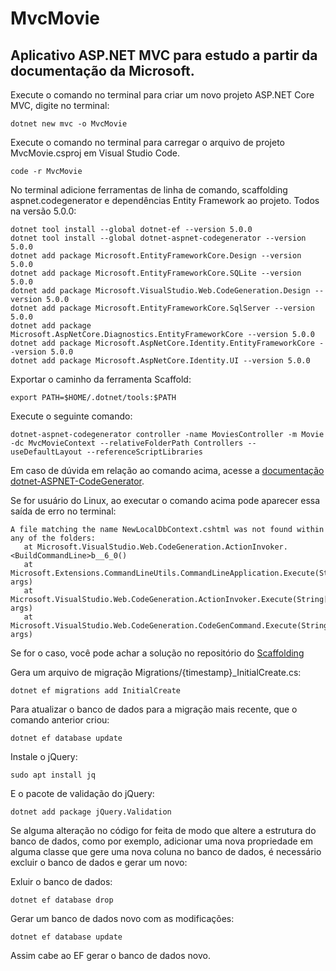 # MvcMovie
## Aplicativo ASP.NET MVC para estudo a partir da documentação da Microsoft.

Execute o comando no terminal para criar um novo projeto ASP.NET Core MVC, digite no terminal:
```
dotnet new mvc -o MvcMovie 
```

Execute o comando no terminal para carregar o arquivo de projeto MvcMovie.csproj em Visual Studio Code.
```
code -r MvcMovie
```

No terminal adicione ferramentas de linha de comando, scaffolding aspnet.codegenerator e dependências Entity Framework ao projeto. Todos na versão 5.0.0:
```
dotnet tool install --global dotnet-ef --version 5.0.0
dotnet tool install --global dotnet-aspnet-codegenerator --version 5.0.0   
dotnet add package Microsoft.EntityFrameworkCore.Design --version 5.0.0  
dotnet add package Microsoft.EntityFrameworkCore.SQLite --version 5.0.0
dotnet add package Microsoft.VisualStudio.Web.CodeGeneration.Design --version 5.0.0
dotnet add package Microsoft.EntityFrameworkCore.SqlServer --version 5.0.0
dotnet add package Microsoft.AspNetCore.Diagnostics.EntityFrameworkCore --version 5.0.0
dotnet add package Microsoft.AspNetCore.Identity.EntityFrameworkCore --version 5.0.0
dotnet add package Microsoft.AspNetCore.Identity.UI --version 5.0.0
```

Exportar o caminho da ferramenta Scaffold:
```
export PATH=$HOME/.dotnet/tools:$PATH
```

Execute o seguinte comando:
```
dotnet-aspnet-codegenerator controller -name MoviesController -m Movie -dc MvcMovieContext --relativeFolderPath Controllers --useDefaultLayout --referenceScriptLibraries
```

Em caso de dúvida em relação ao comando acima, acesse a [documentação dotnet-ASPNET-CodeGenerator](https://docs.microsoft.com/pt-br/aspnet/core/fundamentals/tools/dotnet-aspnet-codegenerator?view=aspnetcore-5.0).

Se for usuário do Linux, ao executar o comando acima pode aparecer essa saída de erro no terminal:
```
A file matching the name NewLocalDbContext.cshtml was not found within any of the folders: 
   at Microsoft.VisualStudio.Web.CodeGeneration.ActionInvoker.<BuildCommandLine>b__6_0()
   at Microsoft.Extensions.CommandLineUtils.CommandLineApplication.Execute(String[] args)
   at Microsoft.VisualStudio.Web.CodeGeneration.ActionInvoker.Execute(String[] args)
   at Microsoft.VisualStudio.Web.CodeGeneration.CodeGenCommand.Execute(String[] args)
```

Se for o caso, você pode achar a solução no repositório do [Scaffolding](https://github.com/dotnet/Scaffolding/issues/1387#issuecomment-735289808)

Gera um arquivo de migração Migrations/{timestamp}_InitialCreate.cs:
```
dotnet ef migrations add InitialCreate
```

Para atualizar o banco de dados para a migração mais recente, que o comando anterior criou:
```
dotnet ef database update
```

Instale o jQuery:
```
sudo apt install jq
```

E o pacote de validação do jQuery:
```
dotnet add package jQuery.Validation
```

Se alguma alteração no código for feita de modo que altere a estrutura do banco de dados, como por exemplo, adicionar uma nova propriedade em alguma classe que gere uma nova coluna no banco de dados, é necessário excluir o banco de dados e gerar um novo:

Exluir o banco de dados:
```
dotnet ef database drop
```

Gerar um banco de dados novo com as modificações:
```
dotnet ef database update
```
Assim cabe ao EF gerar o banco de dados novo.